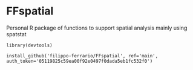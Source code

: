 # FFspatial
 Personal R package of functions to support spatial analysis mainly using spatstat


```
library(devtools)

install_github('filippo-ferrario/FFspatial', ref='main', auth_token='05119825c59ea00f92e0497f0dada5eb1fc532f0')
```
